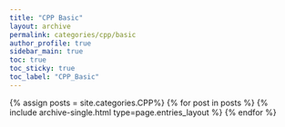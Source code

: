```yaml
---
title: "CPP Basic"
layout: archive
permalink: categories/cpp/basic
author_profile: true
sidebar_main: true
toc: true
toc_sticky: true
toc_label: "CPP_Basic"
---
```


{% assign posts = site.categories.CPP%}
{% for post in posts %}
  {% include archive-single.html type=page.entries_layout %}
{% endfor %}